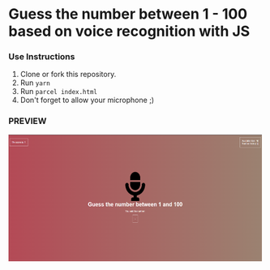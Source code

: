 # Guess the number between 1 - 100 based on voice recognition with JS

### Use Instructions ###

1. Clone or fork this repository.
2. Run `yarn`
3. Run `parcel index.html`
4. Don't forget to allow your microphone ;)

   
 ### PREVIEW ###
 
  <img src="guess.png" width="500" height="250" alt="Guess the number image"/>

